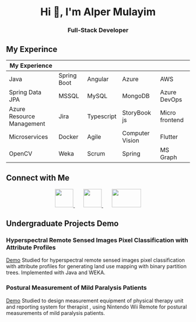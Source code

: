 
<!--
**AlperMulayim/AlperMulayim** is a ✨ _special_ ✨ repository because its `README.md` (this file) appears on your GitHub profile.

Here are some ideas to get you started:

- 🔭 I’m currently working on ...
- 🌱 I’m currently learning ...
- 👯 I’m looking to collaborate on ...
- 🤔 I’m looking for help with ...
- 💬 Ask me about ...
- 📫 How to reach me: ...
- 😄 Pronouns: ...
- ⚡ Fun fact: ...
-->

<h1 align="center">Hi 👋, I'm Alper Mulayim</h1>
<h3 align="center">Full-Stack Developer</h3>

## My Experince 

| My Experience  |   |   |   |   |
|---|---|---|---|---|
|  Java | Spring Boot  | Angular  |Azure   |  AWS  |
| Spring Data JPA  | MSSQL  |  MySQL | MongoDB  |  Azure DevOps |
|Azure  <br> Resource Management   |Jira   | Typescript  | StoryBook js  | Micro frontend  |
| Microservices |Docker   | Agile  |Computer Vision  | Flutter  |
| OpenCV |Weka   | Scrum  |Spring |  MS Graph|

## Connect with Me
<p align="center">
  <a href="https://www.linkedin.com/in/alpermulayim/">
    <img src= https://user-images.githubusercontent.com/12942688/200041950-f7b816b3-5500-4284-be40-8c6d039a6e0d.png width="50" height="50"  > 
  </a>
  &nbsp;&nbsp;&nbsp;&nbsp;&nbsp; 
  <a href="https://www.youtube.com/channel/UCnE8jNH1QBil0gUs_meWymw">
    <img src=https://user-images.githubusercontent.com/12942688/200041811-50f1ffc9-0a98-4fd8-9c9f-82bc87ef1638.png width="50" height="50"  > 
  </a> 
  &nbsp;&nbsp;&nbsp;&nbsp;&nbsp; 
  <a href="https://www.credly.com/users/alper-mulayim/badges">
    <img src=https://user-images.githubusercontent.com/12942688/200042749-f17a8240-5b4d-41df-94bf-96f298155a08.png  width="80" height="50"  > 
  </a> 
</p>



## Undergraduate Projects Demo
 
### Hyperspectral Remote Sensed Images Pixel Classification with Attribute Profiles
[Demo](https://www.youtube.com/watch?v=fUK2as299RI&t=95s)
Studied for hyperspectral remote sensed images pixel classification with
attribute profiles for generating land use mapping with binary partition trees.
Implemented with Java and WEKA.


###  Postural Measurement of Mild Paralysis Patients
[Demo](https://www.youtube.com/watch?v=3a5rRi6RoBY) 
Studied to design measurement equipment of physical therapy unit and
reporting system for therapist , using
Nintendo Wii Remote for postural measurements of mild paralysis patients.





